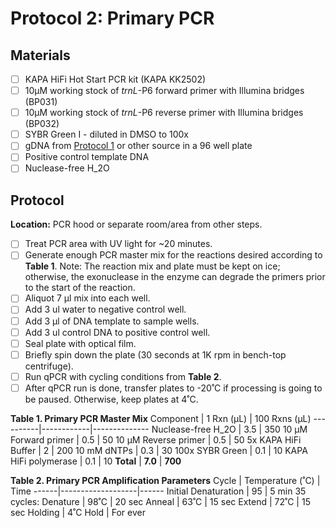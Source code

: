 # Protocol 2: Primary PCR

## Materials
- [ ] KAPA HiFi Hot Start PCR kit (KAPA KK2502)
- [ ] 10µM working stock of *trnL*-P6 forward primer with Illumina bridges (BP031)
- [ ] 10µM working stock of *trnL*-P6 reverse primer with Illumina bridges (BP032)
- [ ] SYBR Green I - diluted in DMSO to 100x
- [ ] gDNA from [Protocol 1](https://github.com/bpetrone/mb-pipeline/blob/342c3ab9ac3bf0f0611c9beb7d45cc0bc00c2e67/protocols/1_dna_extraction.md) or other source in a 96 well plate
- [ ] Positive control template DNA
- [ ] Nuclease-free H_2O

## Protocol
**Location:** PCR hood or separate room/area from other steps.
- [ ] Treat PCR area with UV light for ~20 minutes.
- [ ] Generate enough PCR master mix for the reactions desired according to **Table 1**. Note: The reaction mix and plate must be kept on ice; otherwise, the exonuclease in the enzyme can degrade the primers prior to the start of the reaction.
- [ ] Aliquot 7 µl mix into each well.
- [ ] Add 3 ul water to negative control well.
- [ ] Add 3 µl of DNA template to sample wells.
- [ ] Add 3 ul control DNA to positive control well.
- [ ] Seal plate with optical film.
- [ ] Briefly spin down the plate (30 seconds at 1K rpm in bench-top centrifuge).  
- [ ] Run qPCR with cycling conditions from **Table 2**.
- [ ] After qPCR run is done, transfer plates to -20˚C if processing is going to be paused.  Otherwise, keep plates at 4˚C.

**Table 1. Primary PCR Master Mix**
Component	| 1 Rxn (µL) | 100 Rxns (µL) 
----------|------------|--------------
Nuclease-free H_2O	| 3.5 | 350
10 µM Forward primer	| 0.5	| 50
10 µM Reverse primer	| 0.5	| 50
5x KAPA HiFi Buffer	| 2	| 200
10 mM dNTPs	| 0.3 |	30
100x SYBR Green	| 0.1	| 10
KAPA HiFi polymerase	| 0.1	| 10
**Total**	| **7.0**	| **700**

**Table 2. Primary PCR Amplification Parameters**
Cycle |	Temperature (˚C)  | Time
------|-------------------|------
Initial Denaturation   |	95	| 5 min
35 cycles:
Denature | 98˚C | 20 sec
Anneal | 63˚C	| 15 sec
Extend | 72˚C | 15 sec
Holding	| 4˚C	Hold | For ever
